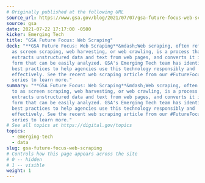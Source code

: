 ```yaml
---
# Originally published at the following URL
source_url: https://www.gsa.gov/blog/2021/07/07/gsa-future-focus-web-scraping
source: gsa
date: 2021-07-22 17:17:00 -0500
kicker: Emerging Tech
title: "GSA Future Focus: Web Scraping"
deck: "**GSA Future Focus: Web Scraping**&mdash;Web scraping, often referred to
  as screen scraping, web harvesting, or web crawling, is a process that
  extracts unstructured data and text from web pages, and converts it into a
  form that can be easily analyzed. GSA's Emerging Tech team has identified some
  best practices to help agencies use this technology responsibly and
  effectively. See the recent web scraping article from our #FutureFocus blog
  series to learn more."
summary: "**GSA Future Focus: Web Scraping**&mdash;Web scraping, often referred
  to as screen scraping, web harvesting, or web crawling, is a process that
  extracts unstructured data and text from web pages, and converts it into a
  form that can be easily analyzed. GSA's Emerging Tech team has identified some
  best practices to help agencies use this technology responsibly and
  effectively. See the recent web scraping article from our #FutureFocus blog
  series to learn more."
# See all topics at https://digital.gov/topics
topics:
  - emerging-tech
  - data
slug: gsa-future-focus-web-scraping
# Controls how this page appears across the site
# 0 -- hidden
# 1 -- visible
weight: 1
---
```

